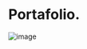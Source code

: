 # Portafolio.

![image](https://github.com/roondev/Portafolio./assets/126434052/25f7c7b7-384b-45ca-a9cf-9a4e42aafb94)



